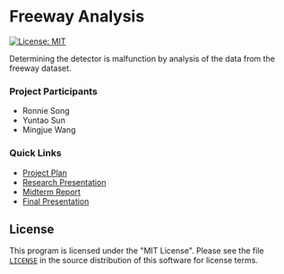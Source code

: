# Freeway Analysis

[![License: MIT](https://img.shields.io/badge/License-MIT-yellow.svg)](https://github.com/data-science-pdx/freeway-analysis/blob/master/LICENSE)

Determining the detector is malfunction by analysis of the data from the freeway dataset.

### Project Participants

- Ronnie Song
- Yuntao Sun
- Mingjue Wang

### Quick Links

- [Project Plan](https://github.com/data-science-pdx/freeway-analysis/blob/master/documents/Project%20Plan.pdf)
- [Research Presentation](https://github.com/data-science-pdx/freeway-analysis/blob/master/documents/Data%20Quality%20and%20Processing%20Presentation.pdf)
- [Midterm Report](https://github.com/data-science-pdx/freeway-analysis/blob/master/documents/Midpoint%20Report.pdf)
- [Final Presentation](https://github.com/data-science-pdx/freeway-analysis/blob/master/documents/Freeway%20Data%20Quality%20Final%20Presentation.pdf)

## License

This program is licensed under the "MIT License". Please see the file [`LICENSE`](https://github.com/data-science-pdx/freeway-analysis/blob/master/LICENSE) in the source distribution of this software for license terms.
